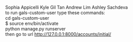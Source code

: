 Sophia Appicelli
Kyle Gil Tan
Andrew Lim
Ashley Sachdeva
<br/>
to run gals-custom-user type these commands:
<br/>
cd gals-custom-user
<br/>
$ source env/bin/activate
<br/>
python manage.py runserver
<br/>
then go to url http://127.0.0.1:8000/accounts/initial/

